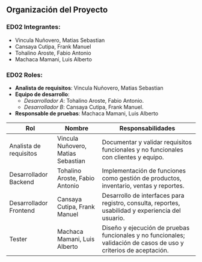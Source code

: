 ## Organización del Proyecto
### ED02 Integrantes:
- Vincula Nuñovero, Matias Sebastian
- Cansaya Cutipa, Frank Manuel
- Tohalino Aroste, Fabio Antonio
- Machaca Mamani, Luis Alberto

### ED02 Roles:
- **Analista de requisitos**: Vincula Nuñovero, Matias Sebastian
- **Equipo de desarrollo**:
  - *Desarrollador A*: Tohalino Aroste, Fabio Antonio.
  - *Desarrollador B*: Cansaya Cutipa, Frank Manuel.
- **Responsable de pruebas**: Machaca Mamani, Luis Alberto


| Rol | Nombre | Responsabilidades |
|-----|--------|-------------------|
| Analista de requisitos | Vincula Nuñovero, Matias Sebastian | Documentar y validar requisitos funcionales y no funcionales con clientes y equipo. |
| Desarrollador Backend | Tohalino Aroste, Fabio Antonio | Implementación de funciones como gestión de productos, inventario, ventas y reportes. |
| Desarrollador Frontend | Cansaya Cutipa, Frank Manuel | Desarrollo de interfaces para registro, consulta, reportes, usabilidad y experiencia del usuario. |
| Tester | Machaca Mamani, Luis Alberto | Diseño y ejecución de pruebas funcionales y no funcionales; validación de casos de uso y criterios de aceptación.|
